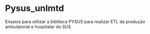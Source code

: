 # Pysus_unlmtd
Ensaios para utilizar a bibliteca PYSUS para realizar ETL da produção ambulatorial e hospitalar do SUS
